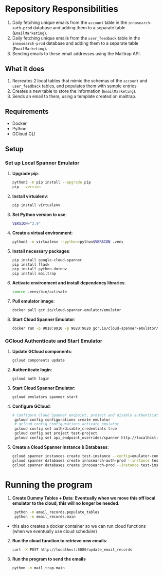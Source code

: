# Repository Responsibilities

1. Daily fetching unique emails from the `account` table in the `innosearch-auth-prod` database and adding them to a separate table (`EmailMarketing`).
2. Daily fetching unique emails from the `user_feedback` table in the `innosearch-prod` database and adding them to a separate table (`EmailMarketing`).
3. Sending emails to these email addresses using the Mailtrap API.

## What it does

1. Recreates 2 local tables that mimic the schemas of the `account` and `user_feedback` tables, and populates them with sample entries
2. Creates a new table to store the information (`EmailMarketing`).
3. Sends an email to them, using a template created on mailtrap.

## Requirements

- Docker
- Python
- GCloud CLI

## Setup

### Set up Local Spanner Emulator

1. **Upgrade pip**:

   ```sh
   python3 -m pip install --upgrade pip
   pip --version
   ```

2. **Install virtualenv**:

   ```sh
   pip install virtualenv
   ```

3. **Set Python version to use**:

   ```sh
   VERSION="3.9"
   ```

4. **Create a virtual environment**:

   ```sh
   python3 -m virtualenv --python=python$VERSION .venv
   ```

5. **Install necessary packages**:

   ```sh
   pip install google-cloud-spanner
   pip install flask
   pip install python-dotenv
   pip install mailtrap
   ```

6. **Activate environment and install dependency libraries**:

   ```sh
   source .venv/bin/activate
   ```

7. **Pull emulator image**:

   ```sh
   docker pull gcr.io/cloud-spanner-emulator/emulator
   ```

8. **Start Cloud Spanner Emulator**:
   ```sh
   docker run -p 9010:9010 -p 9020:9020 gcr.io/cloud-spanner-emulator/emulator
   ```

### GCloud Authenticate and Start Emulator

1. **Update GCloud components**:

   ```sh
   gcloud components update
   ```

2. **Authenticate login**:

   ```sh
   gcloud auth login
   ```

3. **Start Cloud Spanner Emulator**:
   ```sh
   gcloud emulators spanner start
   ```
4. **Configure GCloud**:

   ```sh
   # Configure Cloud Spanner endpoint, project and disable authentication
    gcloud config configurations create emulator
    # gcloud config configurations activate emulator
    gcloud config set auth/disable_credentials true
    gcloud config set project test-project
    gcloud config set api_endpoint_overrides/spanner http://localhost:9020/
   ```

5. **Create a Cloud Spanner Instance & Databases**:

   ```sh
   gcloud spanner instances create test-instance --config=emulator-config --description=”Test Instance” --nodes=1
   gcloud spanner databases create innosearch-auth-prod --instance test-instance
   gcloud spanner databases create innosearch-prod --instance test-instance
   ```

# Running the program

1. **Create Dummy Tables + Data**:
   **Eventually when we move this off local emulator to the cloud, this will no longer be needed.**
   ```sh
    python -m email_records.populate_tables
    python -m email_records.main
   ```

- this also creates a docker container so we can run cloud functions (when we eventually use cloud scheduler)

2. **Run the cloud function to retrieve new emails**:
   ```sh
   curl -X POST http://localhost:8080/update_email_records
   ```
3. **Run the program to send the emails**
   ```sh
   python -m mail_trap.main
   ```
